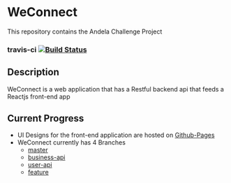 # WeConnect 

This repository contains the Andela Challenge Project


### travis-ci [![Build Status](https://travis-ci.org/tibetegya/WeConnect.svg?branch=business-api)](https://travis-ci.org/tibetegya/WeConnect)

## Description

WeConnect is a web application that has a Restful backend api that feeds a Reactjs front-end app

## Current Progress
- UI Designs for the front-end application are hosted on [Github-Pages](http://www.tibetegya.com/WeConnect/)
- WeConnect currently has 4 Branches
  - [master](https://github.com/tibetegya/WeConnect/tree/master)
  - [business-api](https://github.com/tibetegya/WeConnect/tree/business-api)
  - [user-api](https://github.com/tibetegya/WeConnect/tree/feature)
  - [feature](https://github.com/tibetegya/WeConnect/tree/feature)

  





